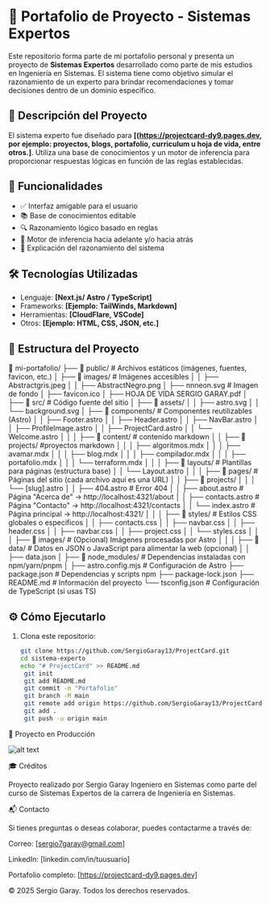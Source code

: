 # 🧠 Portafolio de Proyecto - Sistemas Expertos

Este repositorio forma parte de mi portafolio personal y presenta un proyecto de **Sistemas Expertos** desarrollado como parte de mis estudios en Ingeniería en Sistemas. El sistema tiene como objetivo simular el razonamiento de un experto para brindar recomendaciones y tomar decisiones dentro de un dominio específico.

## 📌 Descripción del Proyecto

El sistema experto fue diseñado para **[(https://projectcard-dy9.pages.dev, por ejemplo: proyectos, blogs, portafolio, curriculum u hoja de vida, entre otros.]**. Utiliza una base de conocimientos y un motor de inferencia para proporcionar respuestas lógicas en función de las reglas establecidas.

## 🚀 Funcionalidades

- ✅ Interfaz amigable para el usuario
- 📚 Base de conocimientos editable
- 🔍 Razonamiento lógico basado en reglas
- 🧩 Motor de inferencia hacia adelante y/o hacia atrás
- 📝 Explicación del razonamiento del sistema

## 🛠️ Tecnologías Utilizadas

- Lenguaje: **[Next.js/ Astro / TypeScript]**
- Frameworks: **[Ejemplo: TailWinds, Markdown]**
- Herramientas: **[CloudFlare, VSCode]**
- Otros: **[Ejemplo: HTML, CSS, JSON, etc.]**

## 📂 Estructura del Proyecto

📂 mi-portafolio/
├── 📂 public/          # Archivos estáticos (imágenes, fuentes, favicon, etc.)
│   ├── 📂 images/      # Imágenes accesibles
│   │   ├── Abstractgris.jpeg
│   │   ├── AbstractNegro.png
│   ├── nnneon.svg      # Imagen de fondo
│   ├── favicon.ico
│   ├── HOJA DE VIDA SERGIO GARAY.pdf
│
├── 📂 src/             # Código fuente del sitio
│   ├── 📂 assets/
│   │   ├── astro.svg
│   │   └── background.svg
│   ├── 📂 components/  # Componentes reutilizables (Astro)
│   │   ├── Footer.astro
│   │   ├── Header.astro
│   │   ├── NavBar.astro
│   │   ├── ProfileImage.astro
│   │   ├── ProjectCard.astro
│   │   └── Welcome.astro
│   │
│   ├── 📂 content/     # contenido markdown
│   │   ├── 📂 projects/    #proyectos markdown
│   │   │   ├── algoritmos.mdx
│   │   │   ├── avamar.mdx
│   │   │   ├── blog.mdx
│   │   │   ├── compilador.mdx
│   │   │   ├── portafolio.mdx
│   │   │   └── terraform.mdx
│   │
│   ├── 📂 layouts/     # Plantillas para páginas (estructura base)
│   │   └── Layout.astro
│   │
│   ├── 📂 pages/       # Páginas del sitio (cada archivo aquí es una URL)
│   │   ├── 📂 projects/
│   │   │   └── [slug].astro
│   │   ├── 404.astro # Error 404
│   │   ├── about.astro # Página "Acerca de" → http://localhost:4321/about
│   │   ├── contacts.astro # Página "Contacto" → http://localhost:4321/contacts
│   │   └── index.astro # Página principal → http://localhost:4321/
│   │
│   ├── 📂 styles/      # Estilos CSS globales o específicos
│   │   ├── contacts.css
│   │   ├── navbar.css
│   │   ├── header.css
│   │   ├── navbar.css
│   │   ├── project.css
│   │   └── styles.css
│   │
│   ├── 📂 images/      # (Opcional) Imágenes procesadas por Astro
│   │
│   ├── 📂 data/        # Datos en JSON o JavaScript para alimentar la web (opcional)
│   │   ├── data.json
│
├── 📂 node_modules/    # Dependencias instaladas con npm/yarn/pnpm
│
├── astro.config.mjs    # Configuración de Astro
├── package.json        # Dependencias y scripts npm
├── package-lock.json
├── README.md           # Información del proyecto
└── tsconfig.json       # Configuración de TypeScript (si usas TS)


## ⚙️ Cómo Ejecutarlo

1. Clona este repositorio:
   ```bash
   git clone https://github.com/SergioGaray13/ProjectCard.git
   cd sistema-experto
   echo "# ProjectCard" >> README.md
    git init
    git add README.md
    git commit -m "Portafolio"
    git branch -M main
    git remote add origin https://github.com/SergioGaray13/ProjectCard.git
    git add .
    git push -u origin main

📸 Proyecto en Producción

![alt text](public/Proyecto.PNG "WebApp")

🎓 Créditos

Proyecto realizado por Sergio Garay Ingeniero en Sistemas como parte del curso de Sistemas Expertos de la carrera de Ingeniería en Sistemas.

📬 Contacto

Si tienes preguntas o deseas colaborar, puedes contactarme a través de:

Correo: [sergio7garay@gmail.com]

LinkedIn: [linkedin.com/in/tuusuario]

Portafolio completo: [https://projectcard-dy9.pages.dev]

© 2025 Sergio Garay. Todos los derechos reservados.

